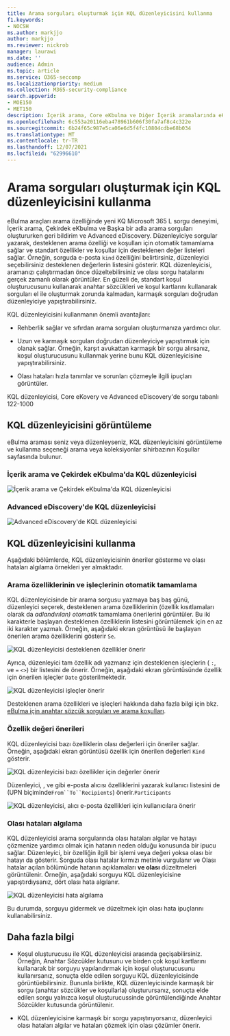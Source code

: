```yaml
---
title: Arama sorguları oluşturmak için KQL düzenleyicisini kullanma
f1.keywords:
- NOCSH
ms.author: markjjo
author: markjjo
ms.reviewer: nickrob
manager: laurawi
ms.date: ''
audience: Admin
ms.topic: article
ms.service: O365-seccomp
ms.localizationpriority: medium
ms.collection: M365-security-compliance
search.appverid:
- MOE150
- MET150
description: İçerik arama, Core eKbulma ve Diğer İçerik aramalarında eKbulma arama sorgularını yapılandırmak için KQL düzenleyicisini Advanced eDiscovery.
ms.openlocfilehash: 6c553a20116eba478961b606f30fa7af8c4c322e
ms.sourcegitcommit: 6b24f65c987e5ca06e6d5f4fc10804cdbe68b034
ms.translationtype: MT
ms.contentlocale: tr-TR
ms.lasthandoff: 12/07/2021
ms.locfileid: "62996610"
---
```

# <a name="use-the-kql-editor-to-build-search-queries"></a>Arama sorguları oluşturmak için KQL düzenleyicisini kullanma

eBulma araçları arama özelliğinde yeni KQ Microsoft 365 L sorgu deneyimi, İçerik arama, Çekirdek eKbulma ve Başka bir adla arama sorguları  oluştururken geri bildirim ve Advanced eDiscovery. Düzenleyiciye sorgular yazarak, desteklenen arama özelliği ve koşulları için otomatik tamamlama sağlar ve standart özellikler ve koşullar için desteklenen değer listeleri sağlar. Örneğin, sorguda e-posta `kind` özelliğini belirtirsiniz, düzenleyici seçebilirsiniz desteklenen değerlerin listesini gösterir. KQL düzenleyicisi, aramanızı çalıştırmadan önce düzeltebilirsiniz ve olası sorgu hatalarını gerçek zamanlı olarak görüntüler. En güzeli de, standart koşul oluşturucusunu kullanarak anahtar sözcükleri ve koşul kartlarını kullanarak sorguları el ile oluşturmak zorunda kalmadan, karmaşık sorguları doğrudan düzenleyiciye yapıştırabilirsiniz.
  
KQL düzenleyicisini kullanmanın önemli avantajları:

- Rehberlik sağlar ve sıfırdan arama sorguları oluşturmanıza yardımcı olur.

- Uzun ve karmaşık sorguları doğrudan düzenleyiciye yapıştırmak için olanak sağlar. Örneğin, karşıt avukattan karmaşık bir sorgu alırsanız, koşul oluşturucusunu kullanmak yerine bunu KQL düzenleyicisine yapıştırabilirsiniz.

- Olası hataları hızla tanımlar ve sorunları çözmeyle ilgili ipuçları görüntüler.

KQL düzenleyicisi, Core eKovery ve Advanced eDiscovery'de sorgu tabanlı 122-1000

## <a name="displaying-the-kql-editor"></a>KQL düzenleyicisini görüntüleme

eBulma araması seniz veya düzenleyseniz, KQL düzenleyicisini görüntüleme ve kullanma seçeneği arama veya koleksiyonlar sihirbazının Koşullar sayfasında  bulunur.

### <a name="kql-editor-in-content-search-and-core-ediscovery"></a>İçerik arama ve Çekirdek eKbulma'da KQL düzenleyicisi

![İçerik arama ve Çekirdek eKbulma'da KQL düzenleyicisi](../media/KQLEditorCore.png)

### <a name="kql-editor-in-advanced-ediscovery"></a>Advanced eDiscovery'de KQL düzenleyicisi

![Advanced eDiscovery'de KQL düzenleyicisi](../media/KQLEditorAdvanced.png)

## <a name="using-the-kql-editor"></a>KQL düzenleyicisini kullanma

Aşağıdaki bölümlerde, KQL düzenleyicisinin öneriler gösterme ve olası hataları algılama örnekleri yer almaktadır.

### <a name="autocompletion-of-search-properties-and-operators"></a>Arama özelliklerinin ve işleçlerinin otomatik tamamlama

KQL düzenleyicisinde bir arama sorgusu yazmaya baş baş günü, düzenleyici seçerek, desteklenen arama özelliklerinin (özellik kısıtlamaları olarak da *adlandırılan) otomatik* tamamlama önerilerini görüntüler. Bu iki karakterle başlayan desteklenen özelliklerin listesini görüntülemek için en az iki karakter yazmalı. Örneğin, aşağıdaki ekran görüntüsü ile başlayan önerilen arama özelliklerini gösterir `Se`.

![KQL düzenleyicisi desteklenen özellikler önerir](../media/KQLEditorAutoCompleteProperties.png)

Ayrıca, düzenleyici tam özellik adı yazmanız için desteklenen işleçlerin ( `:`, ve `=` `<>`) bir listesini de önerir. Örneğin, aşağıdaki ekran görüntüsünde özellik için önerilen işleçler `Date` gösterilmektedir.

![KQL düzenleyicisi işleçler önerir](../media/KQLEditorOperatorSuggestions.png)

Desteklenen arama özellikleri ve işleçleri hakkında daha fazla bilgi için bkz. [eBulma için anahtar sözcük sorguları ve arama koşulları](keyword-queries-and-search-conditions.md).

### <a name="property-value-suggestions"></a>Özellik değeri önerileri

KQL düzenleyicisi bazı özelliklerin olası değerleri için öneriler sağlar. Örneğin, aşağıdaki ekran görüntüsü özellik için önerilen değerleri `Kind` gösterir.

![KQL düzenleyicisi bazı özellikler için değerler önerir](../media/KQLEditorValueSuggestions.png)

Düzenleyici, , ve gibi e-posta alıcısı özelliklerini yazarak kullanıcı listesini de (UPN biçiminde`From``To``Recipients`) önerir.`Participants`

![KQL düzenleyicisi, alıcı e-posta özellikleri için kullanıcılara önerir](../media/KQLEditorRecipientSuggestions.png)

### <a name="detection-of-potential-errors"></a>Olası hataları algılama

KQL düzenleyicisi arama sorgularında olası hataları algılar ve hatayı çözmenize yardımcı olmak için hatanın neden olduğu konusunda bir ipucu sağlar. Düzenleyici, bir özelliğin ilgili bir işlemi veya değeri yoksa olası bir hatayı da gösterir. Sorguda olası hatalar kırmızı metinle vurgulanır ve Olası hatalar açılan bölümünde hatanın açıklamaları **ve olası** düzeltmeleri görüntülenir. Örneğin, aşağıdaki sorguyu KQL düzenleyicisine yapıştırdıysanız, dört olası hata algılanır.

![KQL düzenleyicisi hata algılama](../media/KQLEditorErrorDetection.png)

Bu durumda, sorguyu gidermek ve düzeltmek için olası hata ipuçlarını kullanabilirsiniz.

## <a name="more-information"></a>Daha fazla bilgi

- Koşul oluşturucusu ile KQL düzenleyicisi arasında geçişabilirsiniz. Örneğin, Anahtar Sözcükler kutusunu ve birden çok koşul kartlarını kullanarak bir sorguyu yapılandırmak için koşul oluşturucusunu kullanırsanız, sonuçta elde edilen sorguyu KQL düzenleyicisinde görüntüebilirsiniz. Bununla birlikte, KQL düzenleyicisinde karmaşık bir sorgu (anahtar sözcükler ve koşullarla) oluşturursanız, sonuçta elde edilen sorgu yalnızca koşul oluşturucussinde görüntülendiğinde Anahtar Sözcükler kutusunda görüntülenir.

- KQL düzenleyicisine karmaşık bir sorgu yapıştırıyorsanız, düzenleyici olası hataları algılar ve hataları çözmek için olası çözümler önerir.
